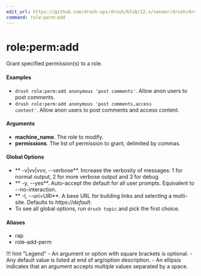 ```yaml
---
edit_url: https://github.com/drush-ops/drush/blob/12.x/vendor/drush/drush/src/Commands/core/RoleCommands.php
command: role:perm:add
---
```

# role:perm:add

Grant specified permission(s) to a role.

#### Examples

- <code>drush role:perm:add anonymous 'post comments'</code>. Allow anon users to post comments.
- <code>drush role:perm:add anonymous 'post comments,access content'</code>. Allow anon users to post comments and access content.

#### Arguments

- **machine_name**. The role to modify.
- **permissions**. The list of permission to grant, delimited by commas.

#### Global Options

- ** -v|vv|vvv, --verbose**. Increase the verbosity of messages: 1 for normal output, 2 for more verbose output and 3 for debug
- ** -y, --yes**. Auto-accept the default for all user prompts. Equivalent to --no-interaction.
- ** -l, --uri=URI**. A base URL for building links and selecting a multi-site. Defaults to *https://default*.
- To see all global options, run <code>drush topic</code> and pick the first choice.

#### Aliases

- rap
- role-add-perm

!!! hint "Legend"
    - An argument or option with square brackets is optional.
    - Any default value is listed at end of arg/option description.
    - An ellipsis indicates that an argument accepts multiple values separated by a space.